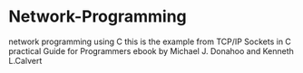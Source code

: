 Network-Programming
===================

network programming using C
this is the example from TCP/IP Sockets in C practical Guide for Programmers ebook by Michael J. Donahoo and Kenneth L.Calvert
